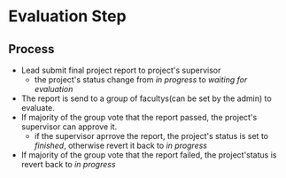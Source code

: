 # Evaluation Step

## Process
- Lead submit final project report to project's supervisor
  - the project's status change from *in progress* to *waiting for evaluation*
- The report is send to a group of facultys(can be set by the admin) to evaluate.
- If majority of the group vote that the report passed, the project's supervisor can approve it.
  - if the supervisor aprrove the report, the project's status is set to *finished*, otherwise revert it back to *in progress*
- If majority of the group vote that the report failed, the project'status is revert back to *in progress*